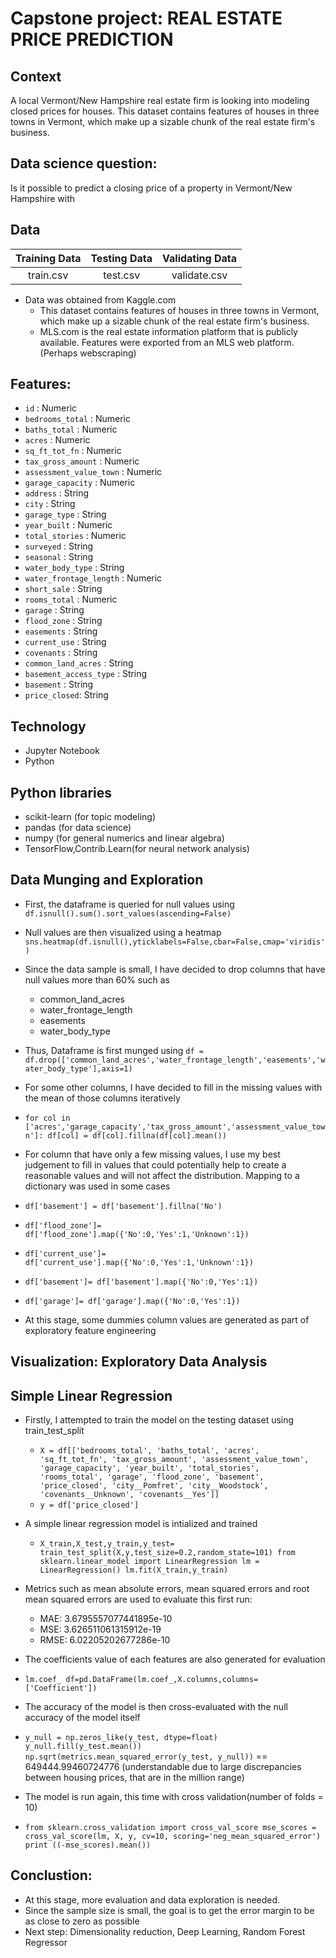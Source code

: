 # Capstone project: REAL ESTATE PRICE PREDICTION

## Context

A local Vermont/New Hampshire real estate firm is looking into modeling closed prices for houses. This dataset contains features of houses in three towns in Vermont, which make up a sizable chunk of the real estate firm's business.

## Data science question:

Is it possible to predict a closing price of a property in Vermont/New Hampshire with

## Data
| Training Data       | Testing Data           | Validating Data  |
| :-------------: |:-------------:| :-----:|
| train.csv      | test.csv | validate.csv |

* Data was obtained from Kaggle.com
  * This dataset contains features of houses in three towns in Vermont,
which make up a sizable chunk of the real estate firm's business.
  * MLS.com is the real estate information platform that is publicly available. Features were exported from an MLS web platform. (Perhaps webscraping)

## Features:
* `id` : Numeric
* `bedrooms_total` : Numeric
* `baths_total` : Numeric
* `acres` : Numeric
* `sq_ft_tot_fn` : Numeric
* `tax_gross_amount` : Numeric
* `assessment_value_town` : Numeric
* `garage_capacity` : Numeric
* `address` : String
* `city` : String
* `garage_type` : String
* `year_built` : Numeric
* `total_stories` : Numeric
* `surveyed` : String
* `seasonal` : String
* `water_body_type` : String
* `water_frontage_length` : Numeric
* `short_sale` : String
* `rooms_total` : Numeric
* `garage` : String
* `flood_zone` : String
* `easements` : String
* `current_use` : String
* `covenants` : String
* `common_land_acres` : String
* `basement_access_type` : String
* `basement` : String
* `price_closed`: String

## Technology
* Jupyter Notebook
* Python

## Python libraries
* scikit-learn (for topic modeling)
* pandas (for data science)
* numpy (for general numerics and linear algebra)
* TensorFlow,Contrib.Learn(for neural network analysis)

## Data Munging and Exploration

* First, the dataframe is queried for null values using `df.isnull().sum().sort_values(ascending=False)`

* Null values are then visualized using a heatmap `sns.heatmap(df.isnull(),yticklabels=False,cbar=False,cmap='viridis')`

* Since the data sample is small, I have decided to drop columns that have null values more than 60% such as
  * common_land_acres
  * water_frontage_length
  * easements
  * water_body_type

* Thus, Dataframe is first munged using `df = df.drop(['common_land_acres','water_frontage_length','easements','water_body_type'],axis=1)`

* For some other columns, I have decided to fill in the missing values with the mean of those columns iteratively
 * `for col in ['acres','garage_capacity','tax_gross_amount','assessment_value_town']:
    df[col] = df[col].fillna(df[col].mean())`

* For column that have only a few missing values, I use my best judgement to fill in values that could potentially help to create a reasonable values and will not affect the distribution. Mapping to a dictionary was used in some cases
 * `df['basement'] = df['basement'].fillna('No')`
 * `df['flood_zone']= df['flood_zone'].map({'No':0,'Yes':1,'Unknown':1})`
 * `df['current_use']= df['current_use'].map({'No':0,'Yes':1,'Unknown':1})`
 * `df['basement']= df['basement'].map({'No':0,'Yes':1})`
 * `df['garage']= df['garage'].map({'No':0,'Yes':1})`

* At this stage, some dummies column values are generated as part of exploratory feature engineering

## Visualization: Exploratory Data Analysis

## Simple Linear Regression
* Firstly, I attempted to train the model on the testing dataset using train_test_split
  * `X = df[['bedrooms_total', 'baths_total', 'acres', 'sq_ft_tot_fn',
       'tax_gross_amount', 'assessment_value_town', 'garage_capacity',
       'year_built', 'total_stories',
       'rooms_total', 'garage',
       'flood_zone',
       'basement', 'price_closed', 'city__Pomfret', 'city__Woodstock',
       'covenants__Unknown', 'covenants__Yes']]`
  * `y = df['price_closed']`
* A simple linear regression model is intialized and trained
  * `X_train,X_test,y_train,y_test= train_test_split(X,y,test_size=0.2,random_state=101)
from sklearn.linear_model import LinearRegression
lm = LinearRegression()
lm.fit(X_train,y_train)`

* Metrics such as mean absolute errors, mean squared errors and root mean squared errors are used to evaluate this first run:
  * MAE: 3.6795557077441895e-10
  * MSE: 3.626511061315912e-19
  * RMSE: 6.02205202677286e-10

* The coefficients value of each features are also generated for evaluation
 * `lm.coef_
df=pd.DataFrame(lm.coef_,X.columns,columns=['Coefficient'])`

* The accuracy of the model is then cross-evaluated with the null accuracy of the model itself
 * `y_null = np.zeros_like(y_test, dtype=float)
y_null.fill(y_test.mean())
np.sqrt(metrics.mean_squared_error(y_test, y_null))` == 649444.99460724776 (understandable due to large discrepancies between housing prices, that are in the million range)

* The model is run again, this time with cross validation(number of folds = 10)
 * `from sklearn.cross_validation import cross_val_score
mse_scores = cross_val_score(lm, X, y, cv=10, scoring='neg_mean_squared_error')
print ((-mse_scores).mean())`

## Conclustion:
* At this stage, more evaluation and data exploration is needed.
* Since the sample size is small, the goal is to get the error margin to be as close to zero as possible
* Next step: Dimensionality reduction, Deep Learning, Random Forest Regressor
